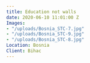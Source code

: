 ```yaml
---
title: Education not walls
date: 2020-06-10 11:01:00 Z
Images:
- "/uploads/Bosnia_STC-7.jpg"
- "/uploads/Bosnia_STC-9.jpg"
- "/uploads/Bosnia_STC-8.jpg"
Location: Bosnia
Client: Bihac
---
```


